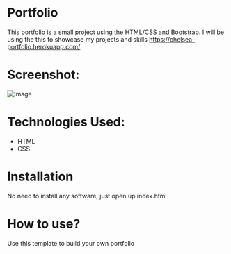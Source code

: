 # Portfolio
This portfolio is a small project using the HTML/CSS and Bootstrap. I will be using the this to showcase my projects and skills https://chelsea-portfolio.herokuapp.com/

# Screenshot:
![image](https://user-images.githubusercontent.com/107165303/182538384-ec390b75-34d9-401d-8306-2553170f934a.png)

# Technologies Used:
* HTML 
* CSS

# Installation
 No need to install any software, just open up index.html
 
# How to use?
Use this template to build your own portfolio
 
